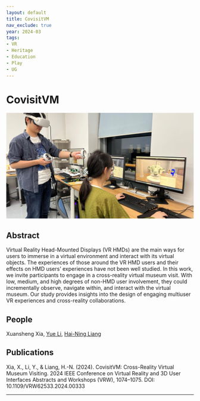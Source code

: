 ```yaml
---
layout: default
title: CovisitVM
nav_exclude: true
year: 2024-03
tags:
- VR
- Heritage
- Education
- Play
- UG
---
```


# CovisitVM
![CovisitVM](project_pictures/CovisitVM.png)

## Abstract
Virtual Reality Head-Mounted Displays (VR HMDs) are the main ways for users to immerse in a virtual environment and interact with its virtual objects. The experiences of those around the VR HMD users and their effects on HMD users’ experiences have not been well studied. In this work, we invite participants to engage in a cross-reality virtual museum visit. With low, medium, and high degrees of non-HMD user involvement, they could incrementally observe, navigate within, and interact with the virtual museum. Our study provides insights into the design of engaging multiuser VR experiences and cross-reality collaborations.

## People
Xuansheng Xia, [Yue Li], [Hai-Ning Liang]

## Publications
Xia, X., Li, Y., & Liang, H.-N. (2024). CovisitVM: Cross-Reality Virtual Museum Visiting. 2024 IEEE Conference on Virtual Reality and 3D User Interfaces Abstracts and Workshops (VRW), 1074–1075. DOI: 10.1109/VRW62533.2024.00333

---
[Yue Li]: https://imyueli.github.io/
[Hai-Ning Liang]: https://cma.hkust-gz.edu.cn/people/hai-ning-liang/
```

